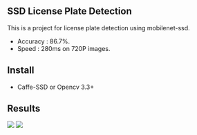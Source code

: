## SSD License Plate Detection
This is a project for license plate detection using mobilenet-ssd.
- Accuracy : 86.7%.
- Speed : 280ms on 720P images.

## Install
- Caffe-SSD or Opencv 3.3+

## Results
![](images/2.jpg)
![](images/4.jpg)
